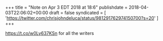 +++
title = "Note on Apr 3 EDT 2018 at 18:6"
publishdate = 2018-04-03T22:06:02+00:00
draft = false
syndicated = [ 'https://twitter.com/chrisjohndeluca/status/981291762974150700?s=20' ]
+++

https://t.co/w0Ly637KSn for all the writers
